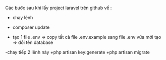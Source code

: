 Các bước sau khi lấy project laravel trên github về :

- chạy lệnh 
 + composer update
- tạo 1 file  .env
  => copy tất cả file .env.example sang file .env vừa mới tạo
 => đổi tên database

-chay tiếp 2 lênh này 
+php artisan key:generate
+php artisan migrate
